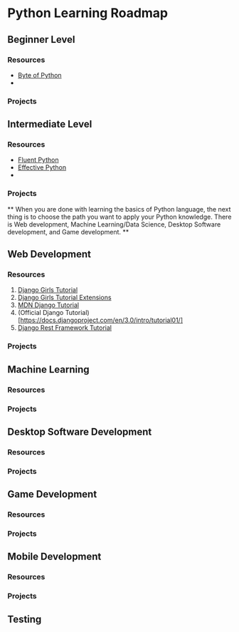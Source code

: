 # Python Learning Roadmap


## Beginner Level

### Resources

- [Byte of Python](https://python.swaroopch.com/)
- []()

### Projects


## Intermediate Level

### Resources

- [Fluent Python](https://evanli.github.io/programming-book-3/Python/Fluent%20Python.pdf)
- [Effective Python](http://sd.blackball.lv/library/Effective_Python_(2015).pdf)
- []()

### Projects

** When you are done with learning the basics of Python language, the next thing is to choose the path you want to apply your Python knowledge. There is Web development, Machine Learning/Data Science, Desktop Software development, and Game development. **


## Web Development

### Resources

1. [Django Girls Tutorial](https://tutorial.djangogirls.org/en/)
2. [Django Girls Tutorial Extensions](https://tutorial-extensions.djangogirls.org/en/)
3. [MDN Django Tutorial](https://developer.mozilla.org/en-US/docs/Learn/Server-side/Django)
4. (Official Django Tutorial)[https://docs.djangoproject.com/en/3.0/intro/tutorial01/]
5. [Django Rest Framework Tutorial](https://www.django-rest-framework.org/tutorial/1-serialization/)

### Projects


## Machine Learning

### Resources

### Projects


## Desktop Software Development

### Resources

### Projects



## Game Development


### Resources

### Projects


## Mobile Development


### Resources

### Projects


## Testing
